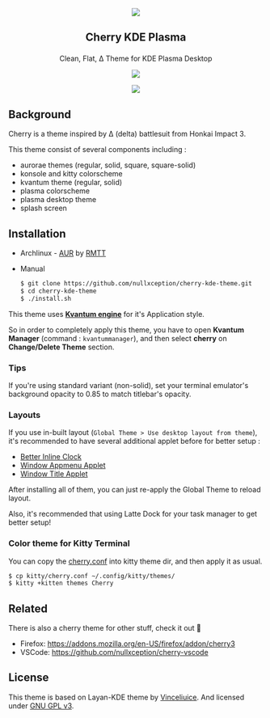 <p align="center"><img src="https://raw.githubusercontent.com/nullxception/cherry-kde-theme/main/cherry.png"/></p>
<h2><p align="center">Cherry KDE Plasma</p></h2>
<p align="center">Clean, Flat, Δ Theme for KDE Plasma Desktop</p>
<p align="center"><img src="https://raw.githubusercontent.com/nullxception/cherry-kde-theme/main/preview-full.png"/></p>
<p align="center"><img src="https://raw.githubusercontent.com/nullxception/cherry-kde-theme/main/preview-variants.png"/></p>
</center>

## Background

Cherry is a theme inspired by Δ (delta) battlesuit from Honkai Impact 3.

This theme consist of several components including :

- aurorae themes (regular, solid, square, square-solid)
- konsole and kitty colorscheme
- kvantum theme (regular, solid)
- plasma colorscheme
- plasma desktop theme
- splash screen

## Installation

- Archlinux - [AUR](https://aur.archlinux.org/packages/cherry-kde-theme) by [RMTT](https://github.com/RMTT)

- Manual

  ```bash
  $ git clone https://github.com/nullxception/cherry-kde-theme.git
  $ cd cherry-kde-theme
  $ ./install.sh
  ```

This theme uses [**Kvantum engine**](https://github.com/tsujan/Kvantum) for it's Application style.

So in order to completely apply this theme, you have to open **Kvantum Manager** (command : `kvantummanager`), and then select **cherry** on **Change/Delete Theme** section.

### Tips

If you're using standard variant (non-solid), set your terminal emulator's background opacity to 0.85 to match titlebar's opacity.

### Layouts

If you use in-built layout (`Global Theme > Use desktop layout from theme`), it's recommended to have several additional applet before for better setup :

- [Better Inline Clock](https://store.kde.org/p/1245902/)
- [Window Appmenu Applet](https://store.kde.org/p/1274975/)
- [Window Title Applet](https://store.kde.org/p/1274218/)

After installing all of them, you can just re-apply the Global Theme to reload layout.

Also, it's recommended that using Latte Dock for your task manager to get better setup!

### Color theme for Kitty Terminal

You can copy the [cherry.conf](kitty/cherry.conf) into kitty theme dir, and then apply it as usual.

```bash
$ cp kitty/cherry.conf ~/.config/kitty/themes/
$ kitty +kitten themes Cherry
```

## Related

There is also a cherry theme for other stuff, check it out 🚀

* Firefox: https://addons.mozilla.org/en-US/firefox/addon/cherry3
* VSCode: https://github.com/nullxception/cherry-vscode

## License

This theme is based on Layan-KDE theme by [Vinceliuice](https://github.com/vinceliuice).
And licensed under [GNU GPL v3](LICENSE).
